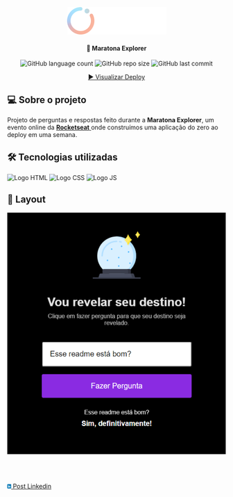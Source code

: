 <div align="center">
  <img alt="Logo Maratona Explorer" title="Maratona Explorer" src="./readme/maratonaExplorer.png">
</div>
	
<h4 align="center"> 
	🚀 Maratona Explorer
</h4>

<div align="center">
  <img alt="GitHub language count" src="https://img.shields.io/github/languages/count/LauriRodrigues/Maratona-Explorer?color=hsl%2814%2C%2053%25%2C%2043%25%29">

  <img alt="GitHub repo size" src="https://img.shields.io/github/repo-size/LauriRodrigues/Maratona-Explorer?color=hsl%2814%2C%2053%25%2C%2043%25%29">
  
  <img alt="GitHub last commit" src="https://img.shields.io/github/last-commit/LauriRodrigues/Maratona-Explorer?color=%23A84E33">
  
  <a href="https://laurirodrigues.github.io/Maratona-Explorer/"> ▶️ Visualizar Deploy </a>
</div>

<h2 align=left> 💻 Sobre o projeto </h3>
<p> Projeto de perguntas e respostas feito durante a <strong>Maratona Explorer</strong>, um evento online da <a href="https://www.rocketseat.com.br/"> <strong>Rocketseat</strong> </a> onde construímos uma aplicação do zero ao deploy em uma semana.<p>
  
<h2 align=left> 🛠 Tecnologias utilizadas </h3>

<div align=left>
  <img alt="Logo HTML" src="https://img.shields.io/badge/HTML5-E34F26?style=for-the-badge&logo=html5&logoColor=white">
  <img alt="Logo CSS" src="https://img.shields.io/badge/CSS-239120?&style=for-the-badge&logo=css3&logoColor=white">
  <img alt="Logo JS" src="https://img.shields.io/badge/JavaScript-323330?style=for-the-badge&logo=javascript&logoColor=F7DF1E">
</div>

<h2 align=left> 🎨 Layout </h2>

<img alt="Layout do Projeto" title="Layout do Projeto" src="./readme/Tela.png">

<br> <br>


<a href="https://www.linkedin.com/feed/update/urn:li:activity:6939655020208410624/"> <img alt="Logo Linkedin" title="Post Linkedin" src="./readme/linkedin.png" width="1.8%">  Post Linkedin </a>
